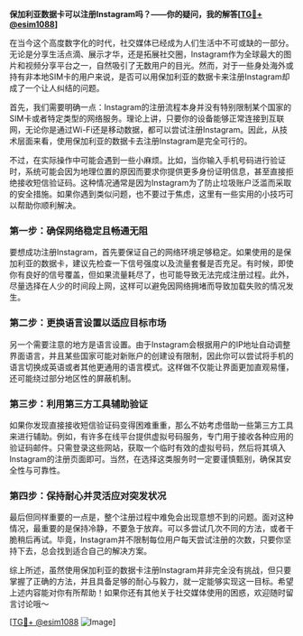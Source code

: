 **保加利亚数据卡可以注册Instagram吗？——你的疑问，我的解答[[TG💪+ @esim1088](https://t.me/s/esim1088)]**

在当今这个高度数字化的时代，社交媒体已经成为人们生活中不可或缺的一部分。无论是分享生活点滴、展示才华，还是拓展社交圈，Instagram作为全球最大的图片和视频分享平台之一，自然吸引了无数用户的目光。然而，对于一些身处海外或持有非本地SIM卡的用户来说，是否可以用保加利亚的数据卡来注册Instagram却成了一个让人纠结的问题。

首先，我们需要明确一点：Instagram的注册流程本身并没有特别限制某个国家的SIM卡或者特定类型的网络服务。理论上讲，只要你的设备能够正常连接到互联网，无论你是通过Wi-Fi还是移动数据，都可以尝试注册Instagram。因此，从技术层面来看，使用保加利亚的数据卡去注册Instagram是完全可行的。

不过，在实际操作中可能会遇到一些小麻烦。比如，当你输入手机号码进行验证时，系统可能会因为地理位置的原因而要求你提供更多身份证明信息，甚至直接拒绝接收短信验证码。这种情况通常是因为Instagram为了防止垃圾账户泛滥而采取的安全措施。如果你遇到类似问题，也不要过于焦虑，这里有一些实用的小技巧可以帮助你顺利解决。

### 第一步：确保网络稳定且畅通无阻

要想成功注册Instagram，首先要保证自己的网络环境足够稳定。如果使用的是保加利亚的数据卡，建议先检查一下信号强度以及流量套餐是否充足。有时候，即使你有良好的信号覆盖，但如果流量耗尽了，也可能导致无法完成注册过程。此外，尽量选择在人少的时间段上网，这样可以避免因网络拥堵而导致加载失败的情况发生。

### 第二步：更换语言设置以适应目标市场

另一个需要注意的地方是语言设置。由于Instagram会根据用户的IP地址自动调整界面语言，并且某些国家可能对新账户的创建设有限制，因此你可以尝试将手机的语言切换成英语或者其他更通用的语言模式。这样做不仅能让界面更加直观易懂，还可能绕过部分地区性的屏蔽机制。

### 第三步：利用第三方工具辅助验证

如果你发现直接接收短信验证码变得困难重重，那么不妨考虑借助一些第三方工具来进行辅助。例如，有许多在线平台提供虚拟号码服务，专门用于接收各种应用的验证码邮件。只需登录这些网站，获取一个临时有效的虚拟号码，然后将其填入Instagram的注册页面即可。当然，在选择这类服务时一定要谨慎甄别，确保其安全性与可靠性。

### 第四步：保持耐心并灵活应对突发状况

最后但同样重要的一点是，整个注册过程中难免会出现意想不到的问题。面对这种情况，最重要的是保持冷静，不要急于放弃。可以多尝试几次不同的方法，或者干脆稍后再试。毕竟，Instagram并不限制每位用户每天尝试注册的次数，只要你坚持下去，总会找到适合自己的解决方案。

综上所述，虽然使用保加利亚的数据卡注册Instagram并非完全没有挑战，但只要掌握了正确的方法，并且具备足够的耐心与毅力，就一定能够实现这一目标。希望上述内容能对你有所帮助！如果你还有其他关于社交媒体使用的困惑，欢迎随时留言讨论哦～ 

[[TG💪+ @esim1088](https://t.me/s/esim1088) ![Image](https://i.postimg.cc/4NQfJmqS/Snipaste-2025-05-13-00-14-12.png)]
